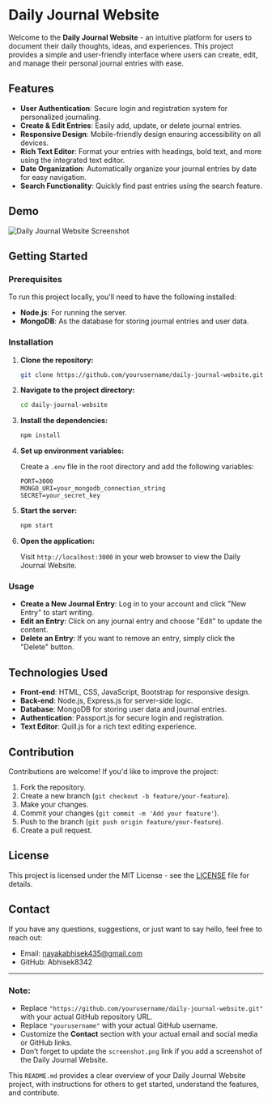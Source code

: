


# Daily Journal Website

Welcome to the **Daily Journal Website** - an intuitive platform for users to document their daily thoughts, ideas, and experiences. 
This project provides a simple and user-friendly interface where users can create, edit, and manage their personal journal entries with ease.

## Features

- **User Authentication**: Secure login and registration system for personalized journaling.
- **Create & Edit Entries**: Easily add, update, or delete journal entries.
- **Responsive Design**: Mobile-friendly design ensuring accessibility on all devices.
- **Rich Text Editor**: Format your entries with headings, bold text, and more using the integrated text editor.
- **Date Organization**: Automatically organize your journal entries by date for easy navigation.
- **Search Functionality**: Quickly find past entries using the search feature.

## Demo

![Daily Journal Website Screenshot](screenshot.png)

## Getting Started

### Prerequisites

To run this project locally, you'll need to have the following installed:

- **Node.js**: For running the server.
- **MongoDB**: As the database for storing journal entries and user data.

### Installation

1. **Clone the repository:**

   ```bash
   git clone https://github.com/yourusername/daily-journal-website.git
   ```

2. **Navigate to the project directory:**

   ```bash
   cd daily-journal-website
   ```

3. **Install the dependencies:**

   ```bash
   npm install
   ```

4. **Set up environment variables:**

   Create a `.env` file in the root directory and add the following variables:

   ```
   PORT=3000
   MONGO_URI=your_mongodb_connection_string
   SECRET=your_secret_key
   ```

5. **Start the server:**

   ```bash
   npm start
   ```

6. **Open the application:**

   Visit `http://localhost:3000` in your web browser to view the Daily Journal Website.

### Usage

- **Create a New Journal Entry**: Log in to your account and click "New Entry" to start writing.
- **Edit an Entry**: Click on any journal entry and choose "Edit" to update the content.
- **Delete an Entry**: If you want to remove an entry, simply click the "Delete" button.

## Technologies Used

- **Front-end**: HTML, CSS, JavaScript, Bootstrap for responsive design.
- **Back-end**: Node.js, Express.js for server-side logic.
- **Database**: MongoDB for storing user data and journal entries.
- **Authentication**: Passport.js for secure login and registration.
- **Text Editor**: Quill.js for a rich text editing experience.

## Contribution

Contributions are welcome! If you'd like to improve the project:

1. Fork the repository.
2. Create a new branch (`git checkout -b feature/your-feature`).
3. Make your changes.
4. Commit your changes (`git commit -m 'Add your feature'`).
5. Push to the branch (`git push origin feature/your-feature`).
6. Create a pull request.

## License

This project is licensed under the MIT License - see the [LICENSE](LICENSE) file for details.

## Contact

If you have any questions, suggestions, or just want to say hello, feel free to reach out:

- Email: nayakabhisek435@gmail.com
- GitHub: Abhisek8342

---

### Note:
- Replace `"https://github.com/yourusername/daily-journal-website.git"` with your actual GitHub repository URL.
- Replace `"yourusername"` with your actual GitHub username.
- Customize the **Contact** section with your actual email and social media or GitHub links.
- Don’t forget to update the `screenshot.png` link if you add a screenshot of the Daily Journal Website.

This `README.md` provides a clear overview of your Daily Journal Website project, with instructions for others to get started, understand the features, and contribute.

